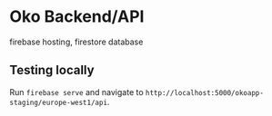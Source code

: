 # Oko Backend/API
firebase hosting, firestore database

## Testing locally
Run `firebase serve` and navigate to `http://localhost:5000/okoapp-staging/europe-west1/api`.


